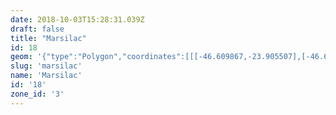 ```yaml
---
date: 2018-10-03T15:28:31.039Z
draft: false
title: "Marsilac"
id: 18
geom: '{"type":"Polygon","coordinates":[[[-46.609867,-23.905507],[-46.610487,-23.905521],[-46.63893,-23.911156],[-46.640514,-23.911526],[-46.640432,-23.910784],[-46.64044,-23.909688],[-46.640707,-23.908299],[-46.641092,-23.90726],[-46.643264,-23.902398],[-46.643862,-23.901244],[-46.644598,-23.900242],[-46.647413,-23.897576],[-46.648333,-23.896472],[-46.650762,-23.892168],[-46.651267,-23.891098],[-46.651673,-23.889649],[-46.651782,-23.888206],[-46.664648,-23.887607],[-46.666836,-23.88756],[-46.69917,-23.886165],[-46.71714,-23.880856],[-46.720629,-23.879903],[-46.732545,-23.876326],[-46.73628,-23.875324],[-46.741593,-23.873696],[-46.747546,-23.872025],[-46.752321,-23.870563],[-46.763253,-23.866763],[-46.763525,-23.866992],[-46.763851,-23.867104],[-46.764544,-23.86693],[-46.764874,-23.866933],[-46.765122,-23.867044],[-46.765376,-23.86727],[-46.765591,-23.867323],[-46.766755,-23.8671],[-46.767272,-23.867076],[-46.767567,-23.8675],[-46.768006,-23.867817],[-46.768266,-23.868213],[-46.768395,-23.868284],[-46.769285,-23.868445],[-46.770146,-23.868275],[-46.770864,-23.867999],[-46.77135,-23.868019],[-46.771758,-23.868126],[-46.772214,-23.8681],[-46.772651,-23.867983],[-46.773116,-23.86811],[-46.773486,-23.868047],[-46.773781,-23.867825],[-46.774048,-23.867295],[-46.774357,-23.867164],[-46.774888,-23.866713],[-46.775305,-23.866678],[-46.775665,-23.866522],[-46.775637,-23.867167],[-46.775839,-23.872673],[-46.775864,-23.875201],[-46.776022,-23.87528],[-46.776041,-23.877415],[-46.776331,-23.880129],[-46.776398,-23.881782],[-46.776307,-23.884578],[-46.776432,-23.886302],[-46.776315,-23.887213],[-46.776626,-23.890263],[-46.776584,-23.892568],[-46.776826,-23.893179],[-46.776915,-23.893255],[-46.778078,-23.893327],[-46.782226,-23.893866],[-46.78309,-23.893932],[-46.78392,-23.8941],[-46.784114,-23.894066],[-46.785438,-23.894197],[-46.785617,-23.894284],[-46.78698,-23.894509],[-46.787561,-23.894754],[-46.788056,-23.894823],[-46.788596,-23.894657],[-46.789409,-23.894588],[-46.79509,-23.893752],[-46.795379,-23.893655],[-46.796233,-23.893167],[-46.796788,-23.893051],[-46.797175,-23.893095],[-46.798386,-23.893614],[-46.799195,-23.893772],[-46.799654,-23.893724],[-46.800179,-23.893581],[-46.800543,-23.893308],[-46.800949,-23.892881],[-46.801004,-23.8925],[-46.800915,-23.890478],[-46.800956,-23.890192],[-46.801318,-23.889154],[-46.801738,-23.888568],[-46.802117,-23.888203],[-46.802959,-23.887717],[-46.803454,-23.887565],[-46.804026,-23.88746],[-46.805455,-23.887521],[-46.806203,-23.887137],[-46.806767,-23.886716],[-46.807359,-23.886561],[-46.807564,-23.886856],[-46.807564,-23.88705],[-46.807418,-23.88725],[-46.806829,-23.887333],[-46.80672,-23.887396],[-46.806517,-23.88792],[-46.806527,-23.888071],[-46.806689,-23.888155],[-46.807074,-23.887748],[-46.807164,-23.887727],[-46.807216,-23.88778],[-46.807149,-23.88801],[-46.807242,-23.88834],[-46.806959,-23.888698],[-46.807076,-23.888878],[-46.807263,-23.888966],[-46.807411,-23.88925],[-46.807387,-23.889294],[-46.807107,-23.88925],[-46.806868,-23.88909],[-46.806739,-23.889187],[-46.806816,-23.889449],[-46.806772,-23.88983],[-46.807164,-23.890036],[-46.807243,-23.890282],[-46.807026,-23.890424],[-46.806739,-23.890398],[-46.806632,-23.890441],[-46.806672,-23.890634],[-46.806452,-23.890806],[-46.80641,-23.890907],[-46.806297,-23.89149],[-46.806203,-23.891662],[-46.806227,-23.891865],[-46.805962,-23.892202],[-46.805746,-23.892183],[-46.805584,-23.892066],[-46.80571,-23.891883],[-46.805934,-23.891746],[-46.805922,-23.891612],[-46.805506,-23.891377],[-46.805389,-23.891382],[-46.804851,-23.891971],[-46.804487,-23.892242],[-46.80412,-23.892883],[-46.804122,-23.892978],[-46.804195,-23.893034],[-46.804401,-23.892999],[-46.804824,-23.893039],[-46.804982,-23.893219],[-46.804998,-23.893433],[-46.804873,-23.894069],[-46.804633,-23.894379],[-46.804528,-23.894691],[-46.804625,-23.894919],[-46.804626,-23.895329],[-46.805195,-23.89556],[-46.805268,-23.895639],[-46.80523,-23.895728],[-46.804892,-23.895957],[-46.804851,-23.896124],[-46.80497,-23.896199],[-46.804972,-23.896517],[-46.805034,-23.89666],[-46.805341,-23.896829],[-46.805382,-23.896958],[-46.805285,-23.897047],[-46.80498,-23.89705],[-46.804893,-23.897154],[-46.804907,-23.897202],[-46.805219,-23.897271],[-46.805451,-23.897501],[-46.805447,-23.89764],[-46.805311,-23.897783],[-46.805555,-23.897868],[-46.805587,-23.897934],[-46.805598,-23.898414],[-46.806014,-23.898204],[-46.806127,-23.898269],[-46.806112,-23.898381],[-46.805939,-23.898416],[-46.805806,-23.898543],[-46.805832,-23.898716],[-46.806384,-23.899135],[-46.806437,-23.899404],[-46.806924,-23.899818],[-46.806917,-23.900023],[-46.807008,-23.900173],[-46.806723,-23.900889],[-46.80674,-23.901426],[-46.806838,-23.901419],[-46.807016,-23.901266],[-46.807126,-23.901364],[-46.806997,-23.901556],[-46.807088,-23.9017],[-46.807541,-23.901695],[-46.807799,-23.901776],[-46.807899,-23.901914],[-46.807863,-23.902122],[-46.807918,-23.902309],[-46.808127,-23.90247],[-46.808277,-23.902471],[-46.808423,-23.90262],[-46.808414,-23.902877],[-46.808325,-23.903089],[-46.80835,-23.903258],[-46.808754,-23.903338],[-46.808566,-23.903702],[-46.808811,-23.903911],[-46.808708,-23.904495],[-46.808765,-23.90457],[-46.808935,-23.904537],[-46.809043,-23.904313],[-46.809154,-23.904314],[-46.809265,-23.904485],[-46.809419,-23.905021],[-46.809524,-23.905038],[-46.809791,-23.904938],[-46.80971,-23.905226],[-46.810079,-23.905345],[-46.810138,-23.905628],[-46.810639,-23.905598],[-46.810651,-23.9058],[-46.810492,-23.906074],[-46.810572,-23.906176],[-46.810777,-23.906095],[-46.810911,-23.906117],[-46.811162,-23.90684],[-46.810843,-23.906872],[-46.810741,-23.907071],[-46.81082,-23.907156],[-46.811186,-23.90717],[-46.811331,-23.907288],[-46.811395,-23.907582],[-46.811355,-23.907793],[-46.811469,-23.907894],[-46.811636,-23.90792],[-46.811649,-23.907986],[-46.811309,-23.908339],[-46.811367,-23.908752],[-46.811557,-23.908932],[-46.811818,-23.908904],[-46.811858,-23.908975],[-46.811642,-23.909428],[-46.811355,-23.909719],[-46.811358,-23.909803],[-46.811562,-23.909969],[-46.81201,-23.910144],[-46.812084,-23.910288],[-46.812032,-23.910351],[-46.811763,-23.910327],[-46.811711,-23.910397],[-46.811989,-23.910823],[-46.811903,-23.91134],[-46.811749,-23.911317],[-46.811653,-23.910936],[-46.811518,-23.910859],[-46.811343,-23.910929],[-46.81125,-23.911198],[-46.811078,-23.911214],[-46.81091,-23.911118],[-46.81074,-23.911181],[-46.810814,-23.911351],[-46.811142,-23.911533],[-46.811319,-23.911867],[-46.811621,-23.911978],[-46.811905,-23.911983],[-46.812008,-23.912107],[-46.811772,-23.912544],[-46.811731,-23.913206],[-46.811793,-23.913439],[-46.811394,-23.914012],[-46.811468,-23.914517],[-46.811103,-23.915104],[-46.811131,-23.915439],[-46.810927,-23.915722],[-46.811022,-23.915867],[-46.811329,-23.915937],[-46.811471,-23.916062],[-46.811386,-23.916245],[-46.811416,-23.916333],[-46.811239,-23.916532],[-46.811284,-23.916616],[-46.811464,-23.916545],[-46.81153,-23.916601],[-46.811408,-23.916727],[-46.811137,-23.91682],[-46.811112,-23.916915],[-46.811584,-23.916912],[-46.811685,-23.916994],[-46.811493,-23.917202],[-46.810737,-23.917433],[-46.810055,-23.917822],[-46.809901,-23.917993],[-46.809968,-23.918089],[-46.810252,-23.917925],[-46.810409,-23.917929],[-46.810458,-23.917988],[-46.810424,-23.918063],[-46.810168,-23.91814],[-46.810145,-23.918207],[-46.810507,-23.918322],[-46.810676,-23.918177],[-46.810791,-23.918257],[-46.810652,-23.918445],[-46.810836,-23.918738],[-46.810636,-23.919957],[-46.810512,-23.920291],[-46.810591,-23.920408],[-46.81046,-23.921289],[-46.810169,-23.922293],[-46.809855,-23.922782],[-46.809648,-23.923549],[-46.809699,-23.924603],[-46.809361,-23.925598],[-46.809085,-23.926081],[-46.808846,-23.92672],[-46.808302,-23.928455],[-46.807762,-23.929303],[-46.807763,-23.929386],[-46.808099,-23.92989],[-46.808152,-23.930102],[-46.808078,-23.931922],[-46.807869,-23.932281],[-46.807266,-23.93275],[-46.807002,-23.933974],[-46.806424,-23.935034],[-46.806404,-23.935414],[-46.806842,-23.93603],[-46.806886,-23.936265],[-46.806705,-23.937457],[-46.806858,-23.937994],[-46.806884,-23.938371],[-46.806362,-23.939246],[-46.805965,-23.939476],[-46.805557,-23.939415],[-46.804211,-23.938507],[-46.803688,-23.938305],[-46.803383,-23.938291],[-46.802229,-23.938712],[-46.801293,-23.93886],[-46.800881,-23.93931],[-46.800566,-23.939496],[-46.799718,-23.939553],[-46.798967,-23.93925],[-46.79853,-23.939244],[-46.797994,-23.93944],[-46.797443,-23.939736],[-46.79711,-23.939827],[-46.796202,-23.939921],[-46.795656,-23.940218],[-46.795433,-23.940553],[-46.795144,-23.941783],[-46.794708,-23.942689],[-46.794399,-23.943166],[-46.794033,-23.943502],[-46.793477,-23.943662],[-46.79329,-23.943893],[-46.792795,-23.94378],[-46.792449,-23.943475],[-46.792114,-23.942961],[-46.791961,-23.942827],[-46.790993,-23.942503],[-46.789131,-23.941181],[-46.788327,-23.941131],[-46.787689,-23.941172],[-46.786932,-23.941351],[-46.786381,-23.941563],[-46.78569,-23.942253],[-46.785248,-23.942948],[-46.785085,-23.943375],[-46.783409,-23.945341],[-46.783414,-23.945465],[-46.784096,-23.94641],[-46.783654,-23.946822],[-46.783377,-23.947232],[-46.783014,-23.94737],[-46.782577,-23.947403],[-46.782257,-23.947593],[-46.782042,-23.947935],[-46.781538,-23.948403],[-46.781347,-23.948881],[-46.781142,-23.9492],[-46.780645,-23.949319],[-46.779274,-23.949074],[-46.778464,-23.949689],[-46.777102,-23.95018],[-46.776446,-23.95021],[-46.775735,-23.949962],[-46.775335,-23.949955],[-46.774261,-23.950219],[-46.773892,-23.950608],[-46.773856,-23.950769],[-46.77391,-23.950874],[-46.774258,-23.951388],[-46.774587,-23.952047],[-46.774988,-23.952585],[-46.775057,-23.952842],[-46.774905,-23.953078],[-46.774735,-23.953187],[-46.774547,-23.953268],[-46.774169,-23.953312],[-46.773884,-23.953456],[-46.773752,-23.953943],[-46.773759,-23.954171],[-46.773859,-23.954321],[-46.774363,-23.95464],[-46.774487,-23.954947],[-46.77444,-23.955206],[-46.774579,-23.955485],[-46.77479,-23.955774],[-46.775341,-23.956127],[-46.775369,-23.9563],[-46.775281,-23.956509],[-46.774991,-23.956778],[-46.774877,-23.95709],[-46.774836,-23.9575],[-46.774683,-23.957653],[-46.774587,-23.957669],[-46.77364,-23.957202],[-46.77337,-23.957185],[-46.773294,-23.957229],[-46.773294,-23.957745],[-46.773185,-23.958176],[-46.773324,-23.958542],[-46.77361,-23.959009],[-46.773618,-23.959381],[-46.773547,-23.959488],[-46.773002,-23.959774],[-46.772596,-23.96013],[-46.77194,-23.960174],[-46.771704,-23.960415],[-46.771458,-23.960931],[-46.771249,-23.961172],[-46.770999,-23.961315],[-46.770561,-23.961351],[-46.770287,-23.96125],[-46.769724,-23.960853],[-46.769358,-23.960809],[-46.769235,-23.961042],[-46.76912,-23.961843],[-46.768991,-23.962108],[-46.768839,-23.962152],[-46.768089,-23.961887],[-46.767193,-23.960967],[-46.766951,-23.960911],[-46.766711,-23.960959],[-46.76648,-23.961098],[-46.76639,-23.961283],[-46.76614,-23.961469],[-46.765704,-23.96209],[-46.765457,-23.962026],[-46.765162,-23.961797],[-46.76504,-23.96178],[-46.764831,-23.961917],[-46.763873,-23.962741],[-46.763608,-23.963293],[-46.763471,-23.963417],[-46.763179,-23.963439],[-46.762505,-23.963214],[-46.761954,-23.963221],[-46.762252,-23.963694],[-46.762446,-23.964271],[-46.762467,-23.964845],[-46.762529,-23.964985],[-46.76296,-23.965401],[-46.763523,-23.96581],[-46.763598,-23.965925],[-46.763577,-23.966365],[-46.76337,-23.966777],[-46.763157,-23.96802],[-46.763071,-23.968228],[-46.762536,-23.96846],[-46.762084,-23.968923],[-46.761134,-23.969349],[-46.760647,-23.96966],[-46.760086,-23.970336],[-46.760212,-23.972377],[-46.760155,-23.97256],[-46.759836,-23.97304],[-46.759677,-23.973543],[-46.759571,-23.973605],[-46.759444,-23.973552],[-46.759208,-23.973274],[-46.758762,-23.973205],[-46.758707,-23.973078],[-46.758735,-23.972687],[-46.7585,-23.972439],[-46.758221,-23.972473],[-46.757643,-23.973191],[-46.757415,-23.973294],[-46.757329,-23.973295],[-46.757194,-23.973138],[-46.757055,-23.972694],[-46.756548,-23.972522],[-46.756202,-23.972477],[-46.75536,-23.972548],[-46.754516,-23.972933],[-46.754384,-23.973072],[-46.754408,-23.973396],[-46.754648,-23.973844],[-46.754734,-23.974406],[-46.754721,-23.975371],[-46.754795,-23.975443],[-46.754954,-23.975448],[-46.755736,-23.975335],[-46.755996,-23.975399],[-46.756265,-23.976636],[-46.756203,-23.977461],[-46.756361,-23.977807],[-46.756521,-23.977891],[-46.756734,-23.977907],[-46.757347,-23.977533],[-46.757639,-23.977518],[-46.758152,-23.977683],[-46.758864,-23.978242],[-46.758822,-23.978909],[-46.758688,-23.979661],[-46.758556,-23.979932],[-46.758162,-23.980362],[-46.758141,-23.980547],[-46.758369,-23.980998],[-46.758558,-23.981568],[-46.75881,-23.98176],[-46.759289,-23.981952],[-46.759676,-23.98228],[-46.760026,-23.983292],[-46.760241,-23.983488],[-46.760858,-23.983696],[-46.760958,-23.983799],[-46.761033,-23.984194],[-46.760997,-23.984383],[-46.760884,-23.98448],[-46.760354,-23.98463],[-46.760252,-23.984769],[-46.760352,-23.985023],[-46.760631,-23.985343],[-46.76082,-23.986165],[-46.761109,-23.98627],[-46.761655,-23.986261],[-46.761983,-23.986378],[-46.762026,-23.986455],[-46.76191,-23.987168],[-46.761921,-23.987721],[-46.761781,-23.988362],[-46.761958,-23.988375],[-46.762365,-23.988037],[-46.763275,-23.98784],[-46.76356,-23.987887],[-46.764454,-23.988439],[-46.764582,-23.988655],[-46.764577,-23.988789],[-46.764335,-23.989374],[-46.763856,-23.989962],[-46.763807,-23.990114],[-46.76453,-23.990467],[-46.76476,-23.990641],[-46.765069,-23.990611],[-46.765335,-23.990672],[-46.765599,-23.991044],[-46.76569,-23.991441],[-46.766052,-23.991555],[-46.76628,-23.991801],[-46.766349,-23.992188],[-46.766211,-23.992816],[-46.766226,-23.993307],[-46.766535,-23.993824],[-46.766585,-23.994362],[-46.76679,-23.99474],[-46.766865,-23.99514],[-46.767094,-23.995641],[-46.767188,-23.995691],[-46.767657,-23.995609],[-46.767939,-23.995685],[-46.768195,-23.995837],[-46.768611,-23.995834],[-46.769236,-23.996161],[-46.769301,-23.996276],[-46.769264,-23.996684],[-46.769042,-23.99704],[-46.768049,-23.997875],[-46.768006,-23.998101],[-46.767733,-23.998468],[-46.767723,-23.998642],[-46.767791,-23.99876],[-46.768185,-23.999074],[-46.768542,-23.999178],[-46.768974,-23.999466],[-46.769231,-23.999509],[-46.769761,-24.000007],[-46.769941,-24.000494],[-46.770447,-24.001375],[-46.770662,-24.001624],[-46.77072,-24.001623],[-46.770731,-24.001523],[-46.770637,-24.001405],[-46.770593,-24.001154],[-46.77062,-24.001069],[-46.770746,-24.00101],[-46.771921,-24.001062],[-46.772531,-24.001029],[-46.773642,-24.001359],[-46.773708,-24.001836],[-46.773668,-24.002093],[-46.77384,-24.00267],[-46.774079,-24.003109],[-46.774451,-24.0036],[-46.774646,-24.004002],[-46.774209,-24.003799],[-46.774027,-24.003839],[-46.773912,-24.004091],[-46.774125,-24.00445],[-46.77411,-24.004741],[-46.774041,-24.004878],[-46.773943,-24.004994],[-46.773585,-24.005052],[-46.773301,-24.005371],[-46.772807,-24.005542],[-46.772426,-24.005755],[-46.772336,-24.005984],[-46.772244,-24.006729],[-46.771942,-24.007564],[-46.771767,-24.007652],[-46.771268,-24.007703],[-46.770687,-24.007992],[-46.770106,-24.00791],[-46.769665,-24.0081],[-46.769281,-24.008125],[-46.769041,-24.008019],[-46.76878,-24.007723],[-46.768528,-24.00721],[-46.768342,-24.006976],[-46.768164,-24.006867],[-46.768019,-24.006475],[-46.768044,-24.006022],[-46.767955,-24.005886],[-46.767487,-24.005627],[-46.767325,-24.005329],[-46.767121,-24.005166],[-46.766976,-24.004741],[-46.766837,-24.004546],[-46.766417,-24.004223],[-46.766058,-24.00407],[-46.765428,-24.003998],[-46.764122,-24.00456],[-46.763907,-24.004494],[-46.763547,-24.004228],[-46.76332,-24.004213],[-46.762741,-24.004442],[-46.76241,-24.004927],[-46.762132,-24.004363],[-46.761934,-24.004129],[-46.761912,-24.003622],[-46.761787,-24.003325],[-46.761661,-24.003184],[-46.761092,-24.00286],[-46.760102,-24.00254],[-46.759442,-24.002559],[-46.758761,-24.002342],[-46.75805,-24.002288],[-46.757526,-24.002456],[-46.757537,-24.002593],[-46.757774,-24.002923],[-46.7578,-24.003234],[-46.757135,-24.002694],[-46.756562,-24.002484],[-46.756025,-24.002436],[-46.755812,-24.002268],[-46.755291,-24.002023],[-46.754696,-24.001317],[-46.754705,-24.00083],[-46.754805,-24.000669],[-46.754816,-24.000494],[-46.754615,-24.000277],[-46.754351,-24.000186],[-46.754276,-24.000103],[-46.754151,-23.999694],[-46.753439,-23.999759],[-46.752923,-23.999693],[-46.752842,-23.999615],[-46.75291,-23.999199],[-46.752871,-23.998853],[-46.752663,-23.99834],[-46.752138,-23.997454],[-46.752084,-23.997224],[-46.752391,-23.99669],[-46.752436,-23.996348],[-46.752379,-23.996223],[-46.752102,-23.996048],[-46.751617,-23.996058],[-46.75135,-23.996187],[-46.75121,-23.996347],[-46.751128,-23.996568],[-46.751031,-23.996637],[-46.750574,-23.996653],[-46.750488,-23.996286],[-46.750253,-23.99585],[-46.749797,-23.995838],[-46.749286,-23.995653],[-46.74926,-23.995245],[-46.74949,-23.994813],[-46.749241,-23.994497],[-46.74915,-23.994111],[-46.7489,-23.993918],[-46.748401,-23.993728],[-46.748486,-23.99404],[-46.748322,-23.99422],[-46.748046,-23.994174],[-46.747585,-23.993897],[-46.747501,-23.9939],[-46.74713,-23.994289],[-46.746836,-23.99439],[-46.746721,-23.994283],[-46.746683,-23.993667],[-46.746589,-23.993543],[-46.746164,-23.993603],[-46.745914,-23.993874],[-46.745741,-23.99395],[-46.745225,-23.993703],[-46.744696,-23.993749],[-46.744573,-23.993687],[-46.744342,-23.993356],[-46.743465,-23.99312],[-46.743242,-23.993012],[-46.743139,-23.992887],[-46.743348,-23.992359],[-46.74335,-23.992073],[-46.743198,-23.991831],[-46.743031,-23.991743],[-46.742322,-23.991652],[-46.741858,-23.991685],[-46.740957,-23.992171],[-46.739664,-23.992445],[-46.739423,-23.992405],[-46.738946,-23.991975],[-46.738734,-23.991881],[-46.738509,-23.991837],[-46.738037,-23.991928],[-46.737752,-23.992082],[-46.7376,-23.992292],[-46.737511,-23.992858],[-46.737322,-23.993402],[-46.736871,-23.99394],[-46.735254,-23.994511],[-46.734215,-23.994572],[-46.733815,-23.994689],[-46.733291,-23.995434],[-46.733029,-23.995701],[-46.732808,-23.995814],[-46.73224,-23.995826],[-46.731974,-23.995972],[-46.731804,-23.995925],[-46.731413,-23.995313],[-46.730946,-23.995167],[-46.730548,-23.994751],[-46.730097,-23.994584],[-46.72998,-23.994666],[-46.729649,-23.995647],[-46.729424,-23.995782],[-46.729263,-23.995792],[-46.729028,-23.995708],[-46.728799,-23.995519],[-46.72843,-23.994883],[-46.7282,-23.994272],[-46.72811,-23.993597],[-46.727949,-23.993459],[-46.726629,-23.993496],[-46.726431,-23.993476],[-46.726084,-23.993304],[-46.725622,-23.993347],[-46.725006,-23.993563],[-46.724601,-23.994074],[-46.724332,-23.994316],[-46.724151,-23.994355],[-46.723039,-23.993301],[-46.722396,-23.99253],[-46.722037,-23.992445],[-46.721742,-23.992471],[-46.721588,-23.992552],[-46.721028,-23.99295],[-46.720208,-23.993781],[-46.719444,-23.994163],[-46.719406,-23.994248],[-46.719542,-23.994656],[-46.719535,-23.994802],[-46.718635,-23.99566],[-46.718332,-23.995638],[-46.717871,-23.995764],[-46.717508,-23.995705],[-46.717162,-23.995548],[-46.716745,-23.995702],[-46.716682,-23.995674],[-46.71652,-23.994802],[-46.716392,-23.994584],[-46.716217,-23.994592],[-46.715759,-23.994908],[-46.71538,-23.99463],[-46.715054,-23.994565],[-46.71486,-23.99459],[-46.714531,-23.994749],[-46.713774,-23.994769],[-46.713207,-23.99489],[-46.713252,-23.995022],[-46.713663,-23.995357],[-46.713836,-23.995642],[-46.713815,-23.99597],[-46.713705,-23.996127],[-46.713561,-23.996174],[-46.712814,-23.995907],[-46.711993,-23.995778],[-46.710863,-23.995446],[-46.710376,-23.995106],[-46.709678,-23.994343],[-46.709505,-23.99396],[-46.70926,-23.992951],[-46.709451,-23.992759],[-46.709474,-23.992603],[-46.70923,-23.992589],[-46.708614,-23.992371],[-46.708278,-23.99203],[-46.708519,-23.991774],[-46.708642,-23.991456],[-46.708593,-23.991208],[-46.708189,-23.990927],[-46.708016,-23.990607],[-46.707808,-23.990489],[-46.706968,-23.990343],[-46.706762,-23.989954],[-46.706637,-23.989932],[-46.706128,-23.99018],[-46.705736,-23.989919],[-46.705483,-23.990321],[-46.705396,-23.990648],[-46.705265,-23.990678],[-46.705009,-23.990603],[-46.704759,-23.990701],[-46.704324,-23.99097],[-46.704134,-23.991231],[-46.703539,-23.991657],[-46.70333,-23.991464],[-46.702052,-23.991248],[-46.701496,-23.990869],[-46.700229,-23.990538],[-46.700003,-23.990251],[-46.699685,-23.99009],[-46.699223,-23.990147],[-46.699127,-23.989952],[-46.699089,-23.989447],[-46.698524,-23.988861],[-46.697497,-23.988742],[-46.696938,-23.988999],[-46.696582,-23.989026],[-46.696071,-23.989187],[-46.695909,-23.98874],[-46.695444,-23.988084],[-46.695135,-23.987904],[-46.69478,-23.987551],[-46.694667,-23.987518],[-46.694173,-23.987029],[-46.694285,-23.986545],[-46.694151,-23.985379],[-46.693882,-23.98491],[-46.693285,-23.984624],[-46.693138,-23.984447],[-46.693036,-23.984241],[-46.693007,-23.983511],[-46.692849,-23.983358],[-46.692582,-23.983458],[-46.692396,-23.983621],[-46.692078,-23.984143],[-46.691897,-23.984645],[-46.691772,-23.984692],[-46.691546,-23.984637],[-46.691206,-23.984922],[-46.691106,-23.984918],[-46.690992,-23.984775],[-46.690777,-23.984651],[-46.690614,-23.984624],[-46.69044,-23.984655],[-46.690167,-23.984819],[-46.690017,-23.984826],[-46.689616,-23.984553],[-46.689142,-23.984416],[-46.688781,-23.984524],[-46.688447,-23.984855],[-46.688242,-23.984949],[-46.687949,-23.984904],[-46.687776,-23.984585],[-46.687629,-23.98454],[-46.686958,-23.984661],[-46.686753,-23.984575],[-46.686319,-23.984653],[-46.686106,-23.984928],[-46.685834,-23.985762],[-46.685463,-23.986321],[-46.68458,-23.986689],[-46.684451,-23.98681],[-46.684449,-23.987018],[-46.684714,-23.987394],[-46.684767,-23.987622],[-46.684701,-23.98798],[-46.684607,-23.988095],[-46.684237,-23.98839],[-46.683831,-23.988426],[-46.68316,-23.988589],[-46.68277,-23.988567],[-46.682533,-23.988627],[-46.681811,-23.989222],[-46.680878,-23.989637],[-46.680443,-23.989631],[-46.679625,-23.989308],[-46.678532,-23.989138],[-46.677736,-23.988793],[-46.677351,-23.988792],[-46.677123,-23.988639],[-46.676919,-23.988589],[-46.676845,-23.988596],[-46.676801,-23.988689],[-46.676824,-23.989131],[-46.676606,-23.989335],[-46.676216,-23.989345],[-46.675687,-23.989527],[-46.675058,-23.989851],[-46.674917,-23.989857],[-46.67473,-23.989839],[-46.674375,-23.9895],[-46.673777,-23.98868],[-46.673527,-23.988553],[-46.673318,-23.988555],[-46.672907,-23.988689],[-46.671559,-23.988943],[-46.669743,-23.989103],[-46.668973,-23.988971],[-46.668347,-23.988676],[-46.668137,-23.988642],[-46.666742,-23.988745],[-46.666092,-23.988732],[-46.665768,-23.98864],[-46.664706,-23.988612],[-46.663898,-23.988649],[-46.663526,-23.988765],[-46.663015,-23.988783],[-46.662069,-23.988406],[-46.661711,-23.988414],[-46.661397,-23.988868],[-46.661192,-23.989873],[-46.660693,-23.990486],[-46.660577,-23.991168],[-46.660253,-23.992092],[-46.659388,-23.993378],[-46.659165,-23.993618],[-46.659022,-23.993684],[-46.657976,-23.993549],[-46.65737,-23.993569],[-46.656497,-23.993853],[-46.655934,-23.994194],[-46.655708,-23.994721],[-46.655132,-23.995612],[-46.654788,-23.995976],[-46.65444,-23.996546],[-46.653699,-23.997521],[-46.653261,-23.997886],[-46.6526,-23.998189],[-46.652037,-23.998669],[-46.651862,-23.999213],[-46.651761,-23.999803],[-46.651327,-24.000856],[-46.64932,-24.000878],[-46.647562,-23.99993],[-46.64419,-23.998902],[-46.6437,-23.998629],[-46.643038,-23.998136],[-46.642498,-23.99786],[-46.642134,-23.997919],[-46.641418,-23.998155],[-46.6411,-23.998152],[-46.640885,-23.998086],[-46.640408,-23.997831],[-46.639862,-23.997344],[-46.639723,-23.997135],[-46.639394,-23.996045],[-46.639075,-23.995356],[-46.638599,-23.994869],[-46.637982,-23.994369],[-46.637679,-23.9943],[-46.637497,-23.994324],[-46.637064,-23.994471],[-46.636412,-23.994845],[-46.63575,-23.995045],[-46.635259,-23.994926],[-46.634803,-23.994495],[-46.63453,-23.99412],[-46.634348,-23.993723],[-46.634181,-23.993111],[-46.633921,-23.992828],[-46.633098,-23.992509],[-46.631877,-23.992443],[-46.631019,-23.992144],[-46.629769,-23.991248],[-46.6296,-23.991082],[-46.629494,-23.990684],[-46.629523,-23.990564],[-46.630398,-23.99034],[-46.631386,-23.989799],[-46.632035,-23.989183],[-46.632416,-23.988726],[-46.632752,-23.988497],[-46.633498,-23.988167],[-46.633508,-23.988018],[-46.633306,-23.987563],[-46.633675,-23.986601],[-46.633738,-23.986251],[-46.633479,-23.985508],[-46.633641,-23.984473],[-46.633647,-23.983735],[-46.633963,-23.982742],[-46.634261,-23.982465],[-46.634973,-23.981491],[-46.635223,-23.981021],[-46.635325,-23.980656],[-46.635383,-23.979932],[-46.635348,-23.979662],[-46.634707,-23.979661],[-46.634714,-23.979197],[-46.634952,-23.978366],[-46.635139,-23.978155],[-46.635665,-23.977779],[-46.635734,-23.97764],[-46.635705,-23.977472],[-46.635545,-23.977365],[-46.635113,-23.97723],[-46.634193,-23.976637],[-46.634077,-23.976475],[-46.633671,-23.976185],[-46.632895,-23.97588],[-46.632673,-23.975703],[-46.631689,-23.975528],[-46.630558,-23.975068],[-46.63027,-23.974547],[-46.629815,-23.974175],[-46.629348,-23.973938],[-46.629283,-23.973311],[-46.629096,-23.973329],[-46.628842,-23.973588],[-46.62869,-23.973624],[-46.627854,-23.973544],[-46.627726,-23.973519],[-46.627592,-23.973406],[-46.627231,-23.97301],[-46.627076,-23.972601],[-46.62698,-23.972522],[-46.626726,-23.972605],[-46.626627,-23.972747],[-46.626357,-23.972886],[-46.625178,-23.972569],[-46.62476,-23.972207],[-46.624191,-23.971161],[-46.624091,-23.971164],[-46.623691,-23.971422],[-46.623517,-23.971445],[-46.622858,-23.971329],[-46.622155,-23.971104],[-46.62158,-23.97105],[-46.620966,-23.971077],[-46.620615,-23.970953],[-46.620073,-23.970056],[-46.620039,-23.969844],[-46.62013,-23.969709],[-46.619542,-23.969689],[-46.618968,-23.969523],[-46.618874,-23.969305],[-46.619077,-23.968938],[-46.619048,-23.968819],[-46.618346,-23.968126],[-46.618003,-23.967921],[-46.617801,-23.967575],[-46.617638,-23.967435],[-46.617227,-23.967466],[-46.616494,-23.967686],[-46.616123,-23.967229],[-46.615641,-23.96693],[-46.614336,-23.967092],[-46.614227,-23.967285],[-46.614228,-23.967555],[-46.613941,-23.967699],[-46.613069,-23.967908],[-46.612602,-23.968544],[-46.612892,-23.969187],[-46.612802,-23.969347],[-46.612593,-23.969412],[-46.611894,-23.969379],[-46.611701,-23.969256],[-46.611837,-23.968147],[-46.611637,-23.967664],[-46.611704,-23.966837],[-46.611623,-23.966568],[-46.61125,-23.966112],[-46.610831,-23.96594],[-46.610049,-23.965855],[-46.609877,-23.965663],[-46.609882,-23.965598],[-46.610219,-23.965407],[-46.610554,-23.964983],[-46.610607,-23.964801],[-46.610543,-23.964634],[-46.610368,-23.964477],[-46.610027,-23.964333],[-46.609353,-23.964294],[-46.608826,-23.964079],[-46.608464,-23.963721],[-46.608263,-23.963375],[-46.608232,-23.962806],[-46.6083,-23.96251],[-46.608124,-23.961431],[-46.608187,-23.961157],[-46.608723,-23.960983],[-46.609131,-23.960692],[-46.609567,-23.960652],[-46.609959,-23.960498],[-46.609489,-23.959775],[-46.609174,-23.959501],[-46.608265,-23.959285],[-46.608144,-23.959198],[-46.608085,-23.95908],[-46.608165,-23.958828],[-46.608464,-23.958678],[-46.608506,-23.958543],[-46.607465,-23.958146],[-46.607254,-23.957957],[-46.606725,-23.957146],[-46.606293,-23.956787],[-46.606135,-23.956515],[-46.606251,-23.956367],[-46.606695,-23.95612],[-46.606931,-23.955576],[-46.606959,-23.954944],[-46.606855,-23.954251],[-46.606874,-23.953957],[-46.606784,-23.953589],[-46.606858,-23.953384],[-46.607372,-23.953449],[-46.607528,-23.95341],[-46.608322,-23.952387],[-46.610008,-23.951394],[-46.6108,-23.950436],[-46.610845,-23.950149],[-46.610624,-23.949635],[-46.610449,-23.949567],[-46.60977,-23.949587],[-46.609295,-23.949247],[-46.609111,-23.948918],[-46.609087,-23.948644],[-46.608938,-23.948416],[-46.608722,-23.948297],[-46.607724,-23.948301],[-46.607388,-23.948069],[-46.607444,-23.947539],[-46.607055,-23.947072],[-46.607,-23.946409],[-46.607136,-23.946178],[-46.607601,-23.945664],[-46.606877,-23.944843],[-46.606808,-23.944282],[-46.60738,-23.94346],[-46.607582,-23.942999],[-46.608215,-23.942113],[-46.608452,-23.941639],[-46.608604,-23.94094],[-46.608523,-23.940867],[-46.607832,-23.94081],[-46.607607,-23.94059],[-46.607437,-23.939731],[-46.607345,-23.939553],[-46.606304,-23.938901],[-46.606267,-23.938679],[-46.606545,-23.938147],[-46.606731,-23.937309],[-46.606851,-23.937065],[-46.607414,-23.936919],[-46.607671,-23.936009],[-46.60772,-23.936013],[-46.607712,-23.936101],[-46.607463,-23.936911],[-46.608286,-23.936921],[-46.609178,-23.937173],[-46.609666,-23.937192],[-46.610699,-23.93748],[-46.611455,-23.937536],[-46.612306,-23.937721],[-46.612599,-23.93765],[-46.612907,-23.937441],[-46.61313,-23.937154],[-46.613306,-23.936712],[-46.613544,-23.936503],[-46.613927,-23.936407],[-46.615099,-23.936352],[-46.615815,-23.935364],[-46.615872,-23.935148],[-46.615953,-23.934151],[-46.616176,-23.932944],[-46.616362,-23.930474],[-46.616233,-23.93034],[-46.615963,-23.930343],[-46.61561,-23.930436],[-46.615026,-23.930805],[-46.614734,-23.930906],[-46.613954,-23.930971],[-46.613325,-23.930739],[-46.61316,-23.930509],[-46.612896,-23.929859],[-46.612778,-23.929747],[-46.611736,-23.929542],[-46.611283,-23.929323],[-46.611238,-23.92925],[-46.61128,-23.928889],[-46.611529,-23.928051],[-46.611539,-23.927657],[-46.611737,-23.92666],[-46.611648,-23.926479],[-46.611495,-23.926545],[-46.61137,-23.926697],[-46.610815,-23.927729],[-46.610643,-23.928207],[-46.610313,-23.928592],[-46.609657,-23.929663],[-46.609512,-23.929684],[-46.608997,-23.929275],[-46.608869,-23.928935],[-46.608714,-23.928187],[-46.609077,-23.927385],[-46.609155,-23.926671],[-46.609357,-23.925766],[-46.610327,-23.924735],[-46.610456,-23.92438],[-46.61047,-23.924143],[-46.610384,-23.923951],[-46.610256,-23.923872],[-46.609297,-23.923599],[-46.609156,-23.923512],[-46.608799,-23.923051],[-46.608694,-23.922118],[-46.608543,-23.921554],[-46.608682,-23.920889],[-46.608546,-23.920389],[-46.608579,-23.919814],[-46.608652,-23.919516],[-46.608744,-23.919407],[-46.609068,-23.919394],[-46.609221,-23.919322],[-46.609547,-23.918931],[-46.609716,-23.918605],[-46.609803,-23.918063],[-46.609474,-23.917116],[-46.609056,-23.916647],[-46.608906,-23.916234],[-46.608537,-23.916],[-46.608277,-23.915639],[-46.608099,-23.91514],[-46.608105,-23.914845],[-46.608262,-23.914483],[-46.608346,-23.914435],[-46.609087,-23.914376],[-46.609804,-23.913993],[-46.610483,-23.91392],[-46.61085,-23.913979],[-46.611276,-23.914169],[-46.611411,-23.91406],[-46.611526,-23.913674],[-46.61153,-23.913439],[-46.611327,-23.912887],[-46.611259,-23.912256],[-46.61131,-23.91166],[-46.611588,-23.911109],[-46.611612,-23.910921],[-46.611375,-23.910637],[-46.61127,-23.910296],[-46.611951,-23.909335],[-46.612328,-23.908658],[-46.612449,-23.908204],[-46.612403,-23.907919],[-46.612256,-23.907768],[-46.611134,-23.907296],[-46.610926,-23.906799],[-46.609867,-23.905507]]]}'
slug: 'marsilac'
name: 'Marsilac'
id: '18'
zone_id: '3'
---
```

		